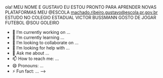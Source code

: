ola! MEU NOME E GUSTAVO 
EU ESTOU PRONTO PARA APRENDER NOVAS PLATAFORMAS
MEU @ESCOLA machado.ribeiro.gustavo@escola.pr.gov.br
ESTUDO NO COLEGIO ESTADUAL VICTOR BUSSMANN
GOSTO DE JOGAR FUTEBOL @SOU GOLEIRO

- 🔭 I’m currently working on ...
- 🌱 I’m currently learning ...
- 👯 I’m looking to collaborate on ...
- 🤔 I’m looking for help with ...
- 💬 Ask me about ...
- 📫 How to reach me: ...
- 😄 Pronouns: ...
- ⚡ Fun fact: ...
-->
